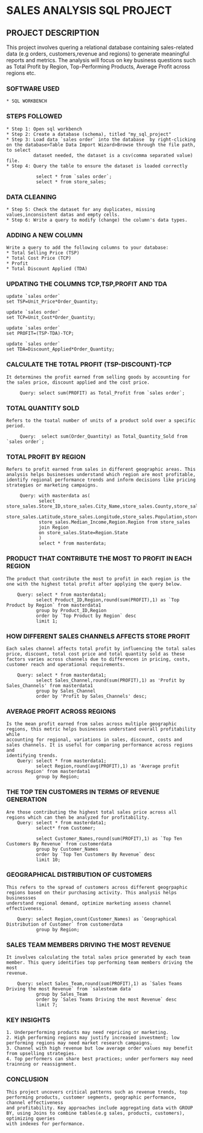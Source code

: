 # SALES ANALYSIS SQL PROJECT

## PROJECT DESCRIPTION
   This project involves quering a relational database containing sales-related data (e.g orders, customers,revenue and regions) to generate
   meaningful reports and metrics. The analysis will focus on key business questions such as Total Profit by Region, Top-Performing Products,
   Average Profit across regions etc.

### SOFTWARE USED
    * SQL WORKBENCH

### STEPS FOLLOWED
    * Step 1: Open sql workbench
    * Step 2: Create a database (schema), titled "my_sql_project"
    * Step 3: Load data `sales order` into the database  by right-clicking on the database>Table Data Import Wizard>Browse through the file path, to select
              dataset needed, the dataset is a csv(comma separated value) file.
    * Step 4: Query the table to ensure the dataset is loaded correctly
               
               select * from `sales order`;
               select * from store_sales;

### DATA CLEANING
    * Step 5: Check the dataset for any duplicates, missing values,inconsistent datas and empty cells.
    * Step 6: Write a query to modify (change) the column's data types.


### ADDING A NEW COLUMN
    Write a query to add the following columns to your database:
    * Total Selling Price (TSP)
    * Total Cost Price (TCP)
    * Profit
    * Total Discount Applied (TDA)


### UPDATING THE COLUMNS TCP,TSP,PROFIT AND TDA
    update `sales order`
    set TSP=Unit_Price*Order_Quantity;

    update `sales order`
    set TCP=Unit_Cost*Order_Quantity;

    update `sales order`
    set PROFIT=(TSP-TDA)-TCP;

    update `sales order`
    set TDA=Discount_Applied*Order_Quantity;


### CALCULATE THE TOTAL PROFIT (TSP-DISCOUNT)-TCP
    It determines the profit earned from selling goods by accounting for the sales price, discount applied and the cost price.

         Query: select sum(PROFIT) as Total_Profit from `sales order`;

### TOTAL QUANTITY SOLD
    Refers to the toatal number of units of a product sold over a specific period.

         Query:  select sum(Order_Quantity) as Total_Quantity_Sold from `sales order`;

### TOTAL PROFIT BY REGION
    Refers to profit earned from sales in different geographic areas. This analysis helps businesses understand which region are most profitable,
    identify regional performance trends and inform decisions like pricing strategies or marketing campaigns.

         Query: with masterdata as(
                select store_sales.Store_ID,store_sales.City_Name,store_sales.County,store_sales.State,
                store_sales.Latitude,store_sales.Longitude,store_sales.Population,store_sales.Household_Income,
                store_sales.Median_Income,Region.Region from store_sales
                join Region
                on store_sales.State=Region.State
                )
                select * from masterdata;

### PRODUCT THAT CONTRIBUTE THE MOST TO PROFIT IN EACH REGION
    The product that contribute the most to profit in each region is the one with the highest total profit after applying the query below.
    
        Query: select * from masterdata1;
               select Product_ID,Region,round(sum(PROFIT),1) as `Top Product by Region` from masterdata1
               group by Product_ID,Region
               order by `Top Product by Region` desc
               limit 1;

### HOW DIFFERENT SALES CHANNELS AFFECTS STORE PROFIT
    Each sales channel affects total profit by influencing the total sales price, discount, total cost price and total quantity sold as these
    factors varies across channels due to differences in pricing, costs, customer reach and operational requirements.

        Query: select * from masterdata1;
               select Sales_Channel,round(sum(PROFIT),1) as 'Profit by Sales_Channels' from masterdata1
               group by Sales_Channel
               order by 'Profit by Sales_Channels' desc;

### AVERAGE PROFIT ACROSS REGIONS
    Is the mean profit earned from sales across multiple geographic regions, this metric helps businesses understand overall profitability while
    accounting for regional, variations in sales, discount, costs and sales channels. It is useful for comparing performance across regions and 
    identifying trends.
        Query: select * from masterdata1;
               select Region,round(avg(PROFIT),1) as 'Average profit across Region' from masterdata1
               group by Region;

### THE TOP TEN CUSTOMERS IN TERMS OF REVENUE GENERATION
    Are those contributing the highest total sales price across all regions which can then be analyzed for profitability.
        Query: select * from masterdata1;
               select* from Customer;

               select Customer_Names,round(sum(PROFIT),1) as `Top Ten Customers By Revenue` from customerdata
               group by Customer_Names
               order by `Top Ten Customers By Revenue` desc
               limit 10;

### GEOGRAPHICAL DISTRIBUTION OF CUSTOMERS
    This refers to the spread of customers across different geogrpaphic regions based on their purchasing activity. This analysis helps businessses
    understand regional demand, optimize marketing assess channel effectiveness.
    
        Query: select Region,count(Customer_Names) as `Geographical Distribution of Customer` from customerdata
               group by Region;

### SALES TEAM MEMBERS DRIVING THE MOST REVENUE
    It involves calculating the total sales price generated by each team member. This query identifies top performing team members driving the most 
    revenue.

        Query: select Sales_Team,round(sum(PROFIT),1) as `Sales Teams Driving the most Revenue` from `salesteam data`
               group by Sales_Team
               order by `Sales Teams Driving the most Revenue` desc
               limit 7;

### KEY INSIGHTS
    1. Underperforming products may need repricing or marketing.
    2. High performing regions may justify increased investment; low performing regions may need market research campaigns.
    3. Channel with high revenue but low average order values may benefit from upselling strategies.
    4. Top performers can share best practices; under performers may need trainning or reassignment.

### CONCLUSION
    This project uncovers critical patterns such as revenue trends, top performing products, customer segments, geographic performance, channel effectiveness 
    and profitability. Key approaches include aggregating data with GROUP BY, using Joins to combine tables(e.g sales, products, customers), optimizing queries 
    with indexes for performance.
    





